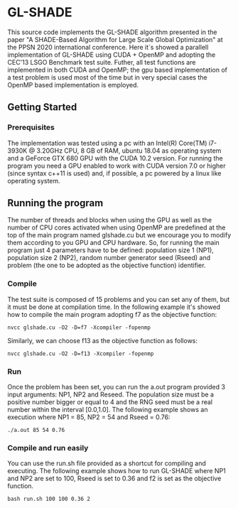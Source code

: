 # GL-SHADE 
This source code implements the GL-SHADE algorithm presented in the paper "A SHADE-Based Algorithm for Large Scale Global Optimization" at the PPSN 2020 international conference. Here it´s showed a parallell implementation of GL-SHADE using CUDA + OpenMP and adopting the CEC'13 LSGO Benchmark test suite. Futher, all test functions are implemented in both CUDA and OpenMP; the gpu based implementation of a test problem is used most of the time but in very special cases the OpenMP based implementation is employed.

## Getting Started

### Prerequisites
The implementation was tested using a pc with an Intel(R) Core(TM) i7-3930K @ 3.20GHz CPU, 8 GB of RAM, ubuntu 18.04 as operating system and a GeForce GTX 680 GPU with the CUDA 10.2 version. For running the program you need a GPU enabled to work with CUDA version 7.0 or higher (since syntax c++11 is used) and, if possible, a pc powered by a linux like operating system.  

## Running the program 

The number of threads and blocks when using the GPU as well as the number of CPU cores activated when using OpenMP are predefined at the top of the main program named glshade.cu but we encourage you to modify them according to you GPU and CPU hardware. So, for running the main program just 4 parameters have to be defined: population size 1 (NP1), population size 2 (NP2), random number generator seed (Rseed) and problem (the one to be adopted as the objective function) identifier.  

### Compile

The test suite is composed of 15 problems and you can set any of them, but it must be done at compilation time. In the following example it's showed how to compile the main program adopting f7 as the objective function:    
```
nvcc glshade.cu -O2 -D=f7 -Xcompiler -fopenmp
```
Similarly, we can choose f13 as the objective function as follows:
```
nvcc glshade.cu -O2 -D=f13 -Xcompiler -fopenmp
```

### Run
Once the problem has been set, you can run the a.out program provided 3 input arguments: NP1, NP2 and Reseed. The population size must be a positive number bigger or equal to 4 and the RNG seed must be a real number within the interval [0.0,1.0]. The following example shows an execution where NP1 = 85, NP2 = 54 and Rseed = 0.76:

```
./a.out 85 54 0.76
```

### Compile and run easily

You can use the run.sh file provided as a shortcut for compiling and executing. The following example shows how to run GL-SHADE where NP1 and NP2 are set to 100, Rseed is set to 0.36 and f2 is set as the objective function.   

```
bash run.sh 100 100 0.36 2
```
